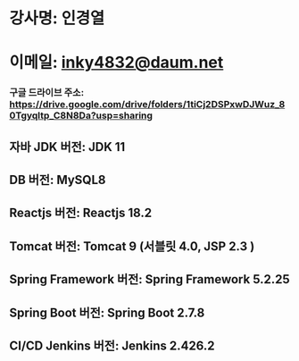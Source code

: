 # 강사명:  인경열
# 이메일:  inky4832@daum.net
### 구글 드라이브 주소:  https://drive.google.com/drive/folders/1tiCj2DSPxwDJWuz_80Tgyqltp_C8N8Da?usp=sharing

## 자바 JDK 버전:  JDK 11
## DB 버전:  MySQL8
## Reactjs 버전: Reactjs 18.2
## Tomcat 버전:  Tomcat 9 (서블릿 4.0, JSP 2.3 )
## Spring Framework 버전:  Spring Framework 5.2.25
## Spring Boot 버전:  Spring Boot 2.7.8 

## CI/CD Jenkins 버전:  Jenkins 2.426.2



